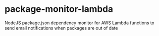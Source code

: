 # package-monitor-lambda
NodeJS package.json dependency monitor for AWS Lambda functions to send email notifications when packages are out of date
